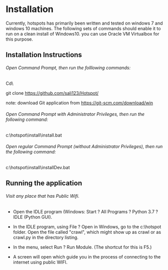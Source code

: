 # Installation
Currently, hotspots has primarily been written and tested on windows 7 and windows 10 machines. The following sets of commands should enable it to run on a clean install of Windows10. you can use Oracle VM Virtualbox for this purpose.



## Installation Instructions

###### Open Command Prompt, then run the folllowing commands:  

Cd\


git clone https://github.com/sali123/Hotspot/

note: download Git application from https://git-scm.com/download/win



######  Open Command Prompt with Administrator Privileges, then run the following command: 

c:\hotspot\install\install.bat 


###### Open  regular Command Prompt (without Administrator Privileges), then run the following command:  

c:\hotspot\install\installDev.bat 


## Running the application

######  Visit any place that has Public Wifi.


- Open the IDLE program (Windows: Start ? All Programs ? Python 3.7 ? IDLE (Python GUI).

- In the IDLE program, using File ? Open in Windows, go to the c:\hotspot folder. Open the file called "crawl", which might show up as crawl or as crawl.py in the directory listing.


- In the menu, select Run ? Run Module. (The shortcut for this is F5.)


- A screen will open which guide you in the process of connecting to the internet using public WIFI. 